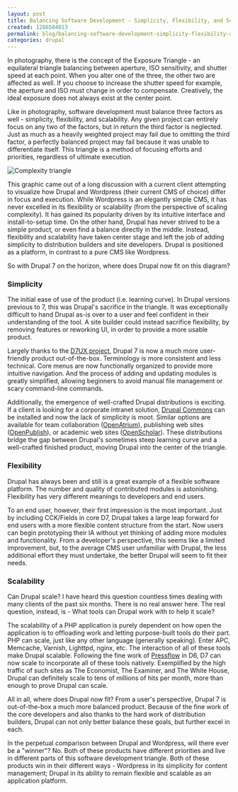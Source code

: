 ```yaml
---
layout: post
title: Balancing Software Development - Simplicity, Flexibility, and Scalability
created: 1286504013
permalink: blog/balancing-software-development-simplicity-flexibility-and-scalability
categories: drupal
---
```

In photography, there is the concept of the Exposure Triangle - an equilateral triangle balancing between aperture, ISO sensitivity, and shutter speed at each point. When you alter one of the three, the other two are affected as well. If you choose to increase the shutter speed for example, the aperture and ISO must change in order to compensate. Creatively, the ideal exposure does not always exist at the center point.

Like in photography, software development must balance three factors as well - simplicity, flexibility, and scalability. Any given project can entirely focus on any two of the factors, but in return the third factor is neglected. Just as much as a heavily weighted project may fail due to omitting the third factor, a perfectly balanced project may fail because it was unable to differentiate itself. This triangle is a method of focusing efforts and priorities, regardless of ultimate execution.

![Complexity triangle](/assets/images/complexity_triangle.png)

This graphic came out of a long discussion with a current client attempting to visualize how Drupal and Wordpress (their current CMS of choice) differ in focus and execution. While Wordpress is an elegantly simple CMS, it has never excelled in its flexibility or scalability (from the perspective of scaling complexity). It has gained its popularity driven by its intuitive interface and install-to-setup time. On the other hand, Drupal has never strived to be a simple product, or even find a balance directly in the middle. Instead, flexibility and scalability have taken center stage and left the job of adding simplicity to distribution builders and site developers. Drupal is positioned as a platform, in contrast to a pure CMS like Wordpress.

So with Drupal 7 on the horizon, where does Drupal now fit on this diagram?

### Simplicity ###

The initial ease of use of the product (i.e. learning curve). In Drupal versions previous to 7, this was Drupal's sacrifice in the triangle. It was exceptionally difficult to hand Drupal as-is over to a user and feel confident in their understanding of the tool. A site builder could instead sacrifice flexibility, by removing features or reworking UI, in order to provide a more usable product.

Largely thanks to the [D7UX project](http://www.d7ux.org/), Drupal 7 is now a much more user-friendly product out-of-the-box. Terminology is more consistent and less technical. Core menus are now functionally organized to provide more intuitive navigation. And the process of adding and updating modules is greatly simplified, allowing beginners to avoid manual file management or scary command-line commands.

Additionally, the emergence of well-crafted Drupal distributions is exciting. If a client is looking for a corporate intranet solution, [Drupal Commons](http://acquia.com/products-services/drupal-commons) can be installed and now the lack of simplicity is moot. Similar options are available for team collaboration ([OpenAtrium](http://openatrium.com/)), publishing web sites ([OpenPublish](http://openpublishapp.com/)), or academic web sites ([OpenScholar](http://openscholar.harvard.edu/)). These distributions bridge the gap between Drupal's sometimes steep learning curve and a well-crafted finished product, moving Drupal into the center of the triangle.

### Flexibility ###

Drupal has always been and still is a great example of a flexible software platform. The number and quality of contributed modules is astonishing. Flexibility has very different meanings to developers and end users.

To an end user, however, their first impression is the most important. Just by including CCK/Fields in core D7, Drupal takes a large leap forward for end users with a more flexible content structure from the start. Now users can begin prototyping their IA without yet thinking of adding more modules and functionality. From a developer's perspective, this seems like a limited improvement, but, to the average CMS user unfamiliar with Drupal, the less additional effort they must undertake, the better Drupal will seem to fit their needs.

### Scalability ###

Can Drupal scale? I have heard this question countless times dealing with many clients of the past six months. There is no real answer here. The real question, instead, is - What tools can Drupal work with to help it scale?

The scalability of a PHP application is purely dependent on how open the application is to offloading work and letting purpose-built tools do their part. PHP can scale, just like any other language (generally speaking). Enter APC, Memcache, Varnish, Lighttpd, nginx, etc. The interaction of all of these tools make Drupal scalable. Following the fine work of [Pressflow](http://pressflow.org/) in D6, D7 can now scale to incorporate all of these tools natively. Exemplified by the high traffic of such sites as The Economist, The Examiner, and The White House, Drupal can definitely scale to tens of millions of hits per month, more than enough to prove Drupal can scale.

All in all, where does Drupal now fit? From a user's perspective, Drupal 7 is out-of-the-box a much more balanced product. Because of the fine work of the core developers and also thanks to the hard work of distribution builders, Drupal can not only better balance these goals, but further excel in each.

In the perpetual comparison between Drupal and Wordpress, will there ever be a "winner"? No. Both of these products have different priorities and live in different parts of this software development triangle. Both of these products win in their different ways - Wordpress in its simplicity for content management; Drupal in its ability to remain flexible and scalable as an application platform.
